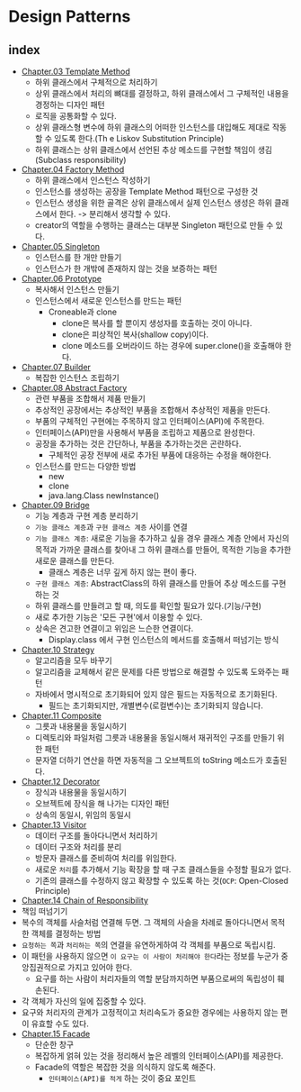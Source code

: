# Design Patterns

## index

- [Chapter.03 Template Method](./src/ch_03_template_method/Main.java)
  - 하위 클래스에서 구체적으로 처리하기
  - 상위 클래스에서 처리의 뼈대를 결정하고, 하위 클래스에서 그 구체적인 내용을 경정하는 디자인 패턴
  - 로직을 공통화할 수 있다.
  - 상위 클래스형 변수에 하위 클래스의 어떠한 인스턴스를 대입해도 제대로 작동할 수 있도록 한다.(Th
  e Liskov Substitution Principle)
  - 하위 클래스는 상위 클래스에서 선언된 추상 메소드를 구현할 책임이 생김(Subclass responsibility)
- [Chapter.04 Factory Method](./src/ch_04_factory_method/Main.java)
  - 하위 클래스에서 인스턴스 작성하기 
  - 인스턴스를 생성하는 공장을 Template Method 패턴으로 구성한 것
  - 인스턴스 생성을 위한 골격은 상위 클래스에서 실제 인스턴스 생성은 하위 클래스에서 한다. -> 분리해서 생각할 수 있다.
  - creator의 역할을 수행하는 클래스는 대부분 Singleton 패턴으로 만들 수 있다.
- [Chapter.05 Singleton](./src/ch_05_singleton/Main.java)
  - 인스턴스를 한 개만 만들기
  - 인스턴스가 한 개밖에 존재하지 않는 것을 보증하는 패턴
- [Chapter.06 Prototype](./src/ch_06_prototype/Main.java)
  - 복사해서 인스턴스 만들기
  - 인스턴스에서 새로운 인스턴스를 만드는 패턴
    - Croneable과 clone
      - clone은 복사를 할 뿐이지 생성자를 호출하는 것이 아니다.
      - clone은 피상적인 복사(shallow copy)이다.
      - clone 메소드를 오버라이드 하는 경우에 super.clone()을 호출해야 한다.
- [Chapter.07 Builder](./src/ch_07_builder/Main.java)
  - 복잡한 인스턴스 조립하기
- [Chapter.08 Abstract Factory](./src/ch_08_abstract_factory/Main.java) 
  - 관련 부품을 조합해서 제품 만들기
  - 추상적인 공장에서는 추상적인 부품을 조합해서 추상적인 제품을 만든다.
  - 부품의 구체적인 구현에는 주목하지 않고 인터페이스(API)에 주목한다.
  - 인터페이스(API)만을 사용해서 부품을 조립하고 제품으로 완성한다.
  - 공장을 추가하는 것은 간단하나, 부품을 추가하는것은 곤란하다.
    - 구체적인 공장 전부에 새로 추가된 부품에 대응하는 수정을 해야한다.
  - 인스턴스를 만드는 다양한 방법
    - new
    - clone
    - java.lang.Class newInstance()
- [Chapter.09 Bridge](./src/ch_09_bridge/Main.java)
  - 기능 계층과 구현 계층 분리하기
  - `기능 클래스 계층`과 `구현 클래스 계층` 사이를 연결
  - `기능 클래스 계층`: 새로운 기능을 추가하고 싶을 경우 클래스 계층 안에서 자신의 목적과 가까운 클래스를 찾아내 그 하위 클래스를 만들어, 목적한 기능을 추가한 새로운 클래스를 만든다.
    - 클래스 계층은 너무 깊게 하지 않는 편이 좋다.
  - `구현 클래스 계층`: AbstractClass의 하위 클래스를 만들어 추상 메소드를 구현하는 것
  - 하위 클래스를 만들려고 할 때, 의도를 확인할 필요가 있다.(기능/구현)
  - 새로 추가한 기능은 '모든 구현'에서 이용할 수 있다.
  - 상속은 견고한 연결이고 위임은 느슨한 연결이다.
    - Display.class 에서 구현 인스턴스의 메서드를 호출해서 떠넘기는 방식
- [Chapter.10 Strategy](./src/ch_10_strategy/Main.java)
  - 알고리즘을 모두 바꾸기
  - 알고리즘을 교체해서 같은 문제를 다른 방법으로 해결할 수 있도록 도와주는 패턴
  - 자바에서 명시적으로 초기화되어 있지 않은 필드는 자동적으로 초기화된다.
    - 필드는 초기화되지만, 개별변수(로컬변수)는 초기화되지 않습니다.
- [Chapter.11 Composite](./src/ch_11_composite/Main.java)
  - 그릇과 내용물을 동일시하기
  - 디렉토리와 파일처럼 그릇과 내용물을 동일시해서 재귀적인 구조를 만들기 위한 패턴
  - 문자열 더하기 연산을 하면 자동적을 그 오브젝트의 toString 메소드가 호출된다.
- [Chapter.12 Decorator](./src/ch_12_decorator/Main.java)
  - 장식과 내용물을 동일시하기
  - 오브젝트에 장식을 해 나가는 디자인 패턴
  - 상속의 동일시, 위임의 동일시
- [Chapter.13 Visitor](./src/ch_13_visitor/Main.java)
  - 데이터 구조를 돌아다니면서 처리하기
  - 데이터 구조와 처리를 분리
  - 방문자 클래스를 준비하여 처리를 위임한다.
  - 새로운 `처리`를 추가해서 기능 확장을 할 때 구조 클래스들을 수정할 필요가 없다.
  - 기존의 클래스를 수정하지 않고 확장할 수 있도록 하는 것(`OCP`: Open-Closed Principle)
 - [Chapter.14 Chain of Responsibility](./src/ch_14_chain_of_responsibility/Main.java)
  - 책임 떠넘기기
  - 복수의 객체를 사슬처럼 연결해 두면. 그 객체의 사슬을 차례로 돌아다니면서 목적한 객체를 결정하는 방법
  - `요청하는 쪽`과 `처리하는 쪽`의 연결을 유연하게하여 각 객체를 부품으로 독립시킴.
  - 이 패턴을 사용하지 않으면 `이 요구는 이 사람이 처리해야 한다`라는 정보를 누군가 중앙집권적으로 가지고 있어야 한다.
    - 요구를 하는 사람이 처리자들의 역할 분담까지하면 부품으로써의 독립성이 훼손된다.
  - 각 객체가 자신의 일에 집중할 수 있다.
  - 요구와 처리자의 관계가 고정적이고 처리속도가 중요한 경우에는 사용하지 않는 편이 유효할 수도 있다.
- [Chapter.15 Facade](./src/ch_15_facade/Main.java)
  - 단순한 창구
  - 복잡하게 얽혀 있는 것을 정리해서 높은 레벨의 인터페이스(API)를 제공한다.
  - Facade의 역할은 복잡한 것을 의식하지 않도록 해준다.
    - `인터페이스(API)를 적게` 하는 것이 중요 포인트